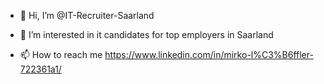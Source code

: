 - 👋 Hi, I’m @IT-Recruiter-Saarland
- 👀 I’m interested in it candidates for top employers in Saarland

- 📫 How to reach me https://www.linkedin.com/in/mirko-l%C3%B6ffler-722361a1/

<!---
IT-Recruiter-Saarland/IT-Recruiter-Saarland is a ✨ special ✨ repository because its `README.md` (this file) appears on your GitHub profile.
You can click the Preview link to take a look at your changes.
--->
